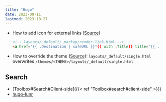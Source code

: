 ```yaml
---
title: "Hugo"
date: 2023-09-11
lastmod: 2023-10-27
---
```

- How to add icon for external links ([Source](https://www.jayeless.net/2021/08/hugo-mark-external-links.html))
	```html
	<!-- layouts/_default/_markup/render-link.html -->
	<a href="{{ .Destination | safeURL }}"{{ with .Title}} title="{{ . }}"{{ end }}>{{ .Text | safeHTML }}{{ if strings.HasPrefix .Destination "http" }} <i class="fa fa-external-link" aria-hidden="true"></i>{{ end }}</a>
	```
- How to override the theme ([Source](https://gohugobrasil.netlify.app/themes/customizing/#override-template-files)): `layouts/_default/single.html` overwrites `/themes/<THEME>/layouts/_default/single.html`

## Search
- [Toolbox#Search#Client-side]({{< ref "Toolbox#search#client-side" >}})
- [hugo-lunr](https://github.com/dgrigg/hugo-lunr)